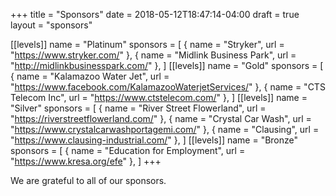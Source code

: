 +++
title = "Sponsors"
date = 2018-05-12T18:47:14-04:00
draft = true
layout = "sponsors"

[[levels]]
name = "Platinum"
sponsors = [
  { name = "Stryker", url = "https://www.stryker.com/" },
  { name = "Midlink Business Park", url = "http://midlinkbusinesspark.com/" },
]
[[levels]]
name = "Gold"
sponsors = [
  { name = "Kalamazoo Water Jet", url = "https://www.facebook.com/KalamazooWaterjetServices/" },
  { name = "CTS Telecom Inc", url = "https://www.ctstelecom.com/" },
]
[[levels]]
name = "Silver"
sponsors = [
  { name = "River Street Flowerland", url = "https://riverstreetflowerland.com/" },
  { name = "Crystal Car Wash", url = "https://www.crystalcarwashportagemi.com/" },
  { name = "Clausing", url = "https://www.clausing-industrial.com/" },
]
[[levels]]
name = "Bronze"
sponsors = [
  { name = "Education for Employment", url = "https://www.kresa.org/efe" },
]
+++

We are grateful to all of our sponsors.
